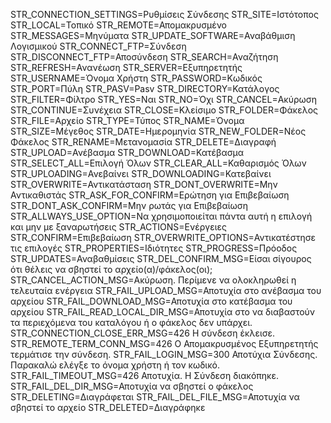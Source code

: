 STR_CONNECTION_SETTINGS=Ρυθμίσεις Σύνδεσης
STR_SITE=Ιστότοπος
STR_LOCAL=Τοπικό
STR_REMOTE=Απομακρυσμένο
STR_MESSAGES=Μηνύματα
STR_UPDATE_SOFTWARE=Αναβάθμιση Λογισμικού
STR_CONNECT_FTP=Σύνδεση
STR_DISCONNECT_FTP=Αποσύνδεση
STR_SEARCH=Αναζήτηση
STR_REFRESH=Ανανέωση
STR_SERVER=Εξυπηρετητής
STR_USERNAME=Όνομα Χρήστη
STR_PASSWORD=Κωδικός
STR_PORT=Πύλη
STR_PASV=Pasv
STR_DIRECTORY=Κατάλογος
STR_FILTER=Φίλτρο
STR_YES=Ναι
STR_NO=Όχι
STR_CANCEL=Ακύρωση
STR_CONTINUE=Συνέχεια
STR_CLOSE=Κλείσιμο
STR_FOLDER=Φάκελος
STR_FILE=Αρχείο
STR_TYPE=Τύπος
STR_NAME=Όνομα
STR_SIZE=Μέγεθος
STR_DATE=Ημερομηνία
STR_NEW_FOLDER=Νέος Φάκελος
STR_RENAME=Μετανομασία
STR_DELETE=Διαγραφή
STR_UPLOAD=Ανέβασμα
STR_DOWNLOAD=Κατέβασμα
STR_SELECT_ALL=Επιλογή Όλων
STR_CLEAR_ALL=Καθαρισμός Όλων
STR_UPLOADING=Ανεβαίνει
STR_DOWNLOADING=Κατεβαίνει
STR_OVERWRITE=Αντικατάσταση
STR_DONT_OVERWRITE=Μην Αντικαθιστάς
STR_ASK_FOR_CONFIRM=Ερώτηση για Επιβεβαίωση
STR_DONT_ASK_CONFIRM=Μην ρωτάς για Επιβεβαίωση
STR_ALLWAYS_USE_OPTION=Να χρησιμοποιείται πάντα αυτή η επιλογή και μην με ξαναρωτήσεις
STR_ACTIONS=Ενέργειες
STR_CONFIRM=Επιβεβαίωση
STR_OVERWRITE_OPTIONS=Αντικατέστησε τις επιλογές
STR_PROPERTIES=Ιδιότητες
STR_PROGRESS=Πρόοδος
STR_UPDATES=Αναβαθμίσεις
STR_DEL_CONFIRM_MSG=Είσαι σίγουρος ότι θέλεις να σβηστεί το αρχείο(α)/φάκελος(οι);
STR_CANCEL_ACTION_MSG=Ακύρωση. Περίμενε να ολοκληρωθεί η τελευταία ενέργεια
STR_FAIL_UPLOAD_MSG=Αποτυχία στο ανέβασμα του αρχείου
STR_FAIL_DOWNLOAD_MSG=Αποτυχία στο κατέβασμα του αρχείου
STR_FAIL_READ_LOCAL_DIR_MSG=Αποτυχία στο να διαβαστούν τα περιεχόμενα του καταλόγου ή ο φάκελος δεν υπάρχει.
STR_CONNECTION_CLOSE_ERR_MSG=426 Η σύνδεση έκλεισε.
STR_REMOTE_TERM_CONN_MSG=426 Ο Απομακρυσμένος Εξυπηρετητής τερμάτισε την σύνδεση.
STR_FAIL_LOGIN_MSG=300 Αποτύχια Σύνδεσης. Παρακαλώ ελέγξε το όνομα χρήστη ή τον κωδικό.
STR_FAIL_TIMEOUT_MSG=426 Αποτυχία. Η Σύνδεση διακόπηκε.
STR_FAIL_DEL_DIR_MSG=Αποτυχία να σβηστεί ο φάκελος
STR_DELETING=Διαγράφεται
STR_FAIL_DEL_FILE_MSG=Αποτυχία να σβηστεί το αρχείο
STR_DELETED=Διαγράφηκε
